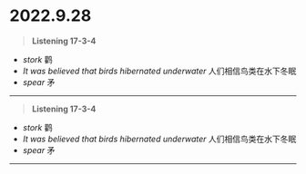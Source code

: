 # 2022.9.28
> **Listening 17-3-4**
>
+ *stork* 鹳
+ *It was believed that birds hibernated underwater*  人们相信鸟类在水下冬眠
+ *spear*  矛
---
> **Listening 17-3-4**
>
+ *stork* 鹳
+ *It was believed that birds hibernated underwater*  人们相信鸟类在水下冬眠
+ *spear*  矛
---















